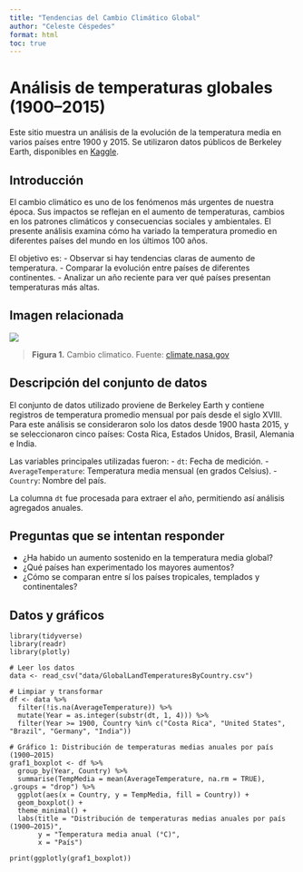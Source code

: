 ```yaml
---
title: "Tendencias del Cambio Climático Global"
author: "Celeste Céspedes"
format: html
toc: true
---
```


# Análisis de temperaturas globales (1900–2015)

Este sitio muestra un análisis de la evolución de la temperatura media en varios países entre 1900 y 2015. Se utilizaron datos públicos de Berkeley Earth, disponibles en [Kaggle](https://www.kaggle.com/datasets/berkeleyearth/climate-change-earth-surface-temperature-data).

## Introducción

El cambio climático es uno de los fenómenos más urgentes de nuestra época. Sus impactos se reflejan en el aumento de temperaturas, cambios en los patrones climáticos y consecuencias sociales y ambientales. El presente análisis examina cómo ha variado la temperatura promedio en diferentes países del mundo en los últimos 100 años.

El objetivo es: - Observar si hay tendencias claras de aumento de temperatura. - Comparar la evolución entre países de diferentes continentes. - Analizar un año reciente para ver qué países presentan temperaturas más altas.

## Imagen relacionada

![](images/nasa-cambio-climatico.jpg)

> **Figura 1.** Cambio climatico. Fuente: [climate.nasa.gov](https://climate.nasa.gov)

## Descripción del conjunto de datos

El conjunto de datos utilizado proviene de Berkeley Earth y contiene registros de temperatura promedio mensual por país desde el siglo XVIII. Para este análisis se consideraron solo los datos desde 1900 hasta 2015, y se seleccionaron cinco países: Costa Rica, Estados Unidos, Brasil, Alemania e India.

Las variables principales utilizadas fueron: - `dt`: Fecha de medición. - `AverageTemperature`: Temperatura media mensual (en grados Celsius). - `Country`: Nombre del país.

La columna `dt` fue procesada para extraer el año, permitiendo así análisis agregados anuales.

## Preguntas que se intentan responder

-   ¿Ha habido un aumento sostenido en la temperatura media global?
-   ¿Qué países han experimentado los mayores aumentos?
-   ¿Cómo se comparan entre sí los países tropicales, templados y continentales?

## Datos y gráficos

```{r}
library(tidyverse)
library(readr)
library(plotly)

# Leer los datos
data <- read_csv("data/GlobalLandTemperaturesByCountry.csv")

# Limpiar y transformar
df <- data %>%
  filter(!is.na(AverageTemperature)) %>%
  mutate(Year = as.integer(substr(dt, 1, 4))) %>%
  filter(Year >= 1900, Country %in% c("Costa Rica", "United States", "Brazil", "Germany", "India"))

# Gráfico 1: Distribución de temperaturas medias anuales por país (1900–2015)
graf1_boxplot <- df %>%
  group_by(Year, Country) %>%
  summarise(TempMedia = mean(AverageTemperature, na.rm = TRUE), .groups = "drop") %>%
  ggplot(aes(x = Country, y = TempMedia, fill = Country)) +
  geom_boxplot() +
  theme_minimal() +
  labs(title = "Distribución de temperaturas medias anuales por país (1900–2015)",
       y = "Temperatura media anual (°C)",
       x = "País")

print(ggplotly(graf1_boxplot))
